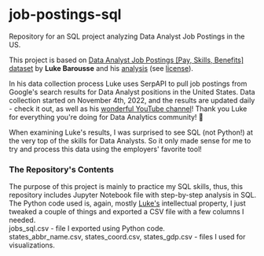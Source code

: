 # job-postings-sql
Repository for an SQL project analyzing Data Analyst Job Postings in the US.

This project is based on [Data Analyst Job Postings [Pay, Skills, Benefits] dataset](https://www.kaggle.com/datasets/lukebarousse/data-analyst-job-postings-google-search?datasetId=2614070&searchQuery=Data+Analyst+Skill+Analysis) by __Luke Barousse__ and his [analysis](https://www.kaggle.com/code/lukebarousse/data-analyst-skill-analysis/notebook) (see [license](https://www.apache.org/licenses/LICENSE-2.0)).  

In his data collection process Luke uses SerpAPI to pull job postings from Google's search results for Data Analyst positions in the United States. Data collection started on November 4th, 2022, and the results are updated daily - check it out, as well as his [wonderful YouTube channel](https://www.youtube.com/@LukeBarousse)! Thank you Luke for everything you're doing for Data Analytics community! 🙌

When examining Luke's results, I was surprised to see SQL (not Python!) at the very top of the skills for Data Analysts. So it only made sense for me to try and process this data using the employers' favorite tool!

### The Repository's Contents
The purpose of this project is mainly to practice my SQL skills, thus, this repository includes Jupyter Notebook file with step-by-step analysis in SQL.   
The Python code used is, again, mostly [Luke's](https://github.com/lukebarousse) intellectual property, I just tweaked a couple of things and exported a CSV file with a few columns I needed.  
jobs_sql.csv - file I exported using Python code.  
states_abbr_name.csv, states_coord.csv, states_gdp.csv - files I used for visualizations.  
